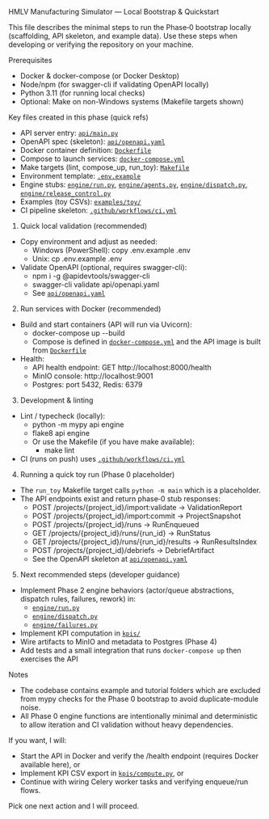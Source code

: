 HMLV Manufacturing Simulator — Local Bootstrap & Quickstart

This file describes the minimal steps to run the Phase‑0 bootstrap locally (scaffolding, API skeleton, and example data). Use these steps when developing or verifying the repository on your machine.

Prerequisites
- Docker & docker-compose (or Docker Desktop)
- Node/npm (for swagger-cli if validating OpenAPI locally)
- Python 3.11 (for running local checks)
- Optional: Make on non-Windows systems (Makefile targets shown)

Key files created in this phase (quick refs)
- API server entry: [`api/main.py`](api/main.py:1)
- OpenAPI spec (skeleton): [`api/openapi.yaml`](api/openapi.yaml:1)
- Docker container definition: [`Dockerfile`](Dockerfile:1)
- Compose to launch services: [`docker-compose.yml`](docker-compose.yml:1)
- Make targets (lint, compose_up, run_toy): [`Makefile`](Makefile:1)
- Environment template: [`.env.example`](.env.example:1)
- Engine stubs: [`engine/run.py`](engine/run.py:1), [`engine/agents.py`](engine/agents.py:1), [`engine/dispatch.py`](engine/dispatch.py:1), [`engine/release_control.py`](engine/release_control.py:1)
- Examples (toy CSVs): [`examples/toy/`](examples/toy/:1)
- CI pipeline skeleton: [`.github/workflows/ci.yml`](.github/workflows/ci.yml:1)

1) Quick local validation (recommended)
- Copy environment and adjust as needed:
  - Windows (PowerShell): copy .env.example .env
  - Unix: cp .env.example .env
- Validate OpenAPI (optional, requires swagger-cli):
  - npm i -g @apidevtools/swagger-cli
  - swagger-cli validate api/openapi.yaml
  - See [`api/openapi.yaml`](api/openapi.yaml:1)

2) Run services with Docker (recommended)
- Build and start containers (API will run via Uvicorn):
  - docker-compose up --build
  - Compose is defined in [`docker-compose.yml`](docker-compose.yml:1) and the API image is built from [`Dockerfile`](Dockerfile:1)
- Health:
  - API health endpoint: GET http://localhost:8000/health
  - MinIO console: http://localhost:9001
  - Postgres: port 5432, Redis: 6379

3) Development & linting
- Lint / typecheck (locally):
  - python -m mypy api engine
  - flake8 api engine
  - Or use the Makefile (if you have make available):
    - make lint
- CI (runs on push) uses [`.github/workflows/ci.yml`](.github/workflows/ci.yml:1)

4) Running a quick toy run (Phase 0 placeholder)
- The `run_toy` Makefile target calls `python -m main` which is a placeholder.
- The API endpoints exist and return phase‑0 stub responses:
  - POST /projects/{project_id}/import:validate → ValidationReport
  - POST /projects/{project_id}/import:commit → ProjectSnapshot
  - POST /projects/{project_id}/runs → RunEnqueued
  - GET /projects/{project_id}/runs/{run_id} → RunStatus
  - GET /projects/{project_id}/runs/{run_id}/results → RunResultsIndex
  - POST /projects/{project_id}/debriefs → DebriefArtifact
  - See the OpenAPI skeleton at [`api/openapi.yaml`](api/openapi.yaml:1)

5) Next recommended steps (developer guidance)
- Implement Phase 2 engine behaviors (actor/queue abstractions, dispatch rules, failures, rework) in:
  - [`engine/run.py`](engine/run.py:1)
  - [`engine/dispatch.py`](engine/dispatch.py:1)
  - [`engine/failures.py`](engine/failures.py:1)
- Implement KPI computation in [`kpis/`](kpis/:1)
- Wire artifacts to MinIO and metadata to Postgres (Phase 4)
- Add tests and a small integration that runs `docker-compose up` then exercises the API

Notes
- The codebase contains example and tutorial folders which are excluded from mypy checks for the Phase 0 bootstrap to avoid duplicate-module noise.
- All Phase 0 engine functions are intentionally minimal and deterministic to allow iteration and CI validation without heavy dependencies.

If you want, I will:
- Start the API in Docker and verify the /health endpoint (requires Docker available here), or
- Implement KPI CSV export in [`kpis/compute.py`](kpis/compute.py:1), or
- Continue with wiring Celery worker tasks and verifying enqueue/run flows.

Pick one next action and I will proceed.